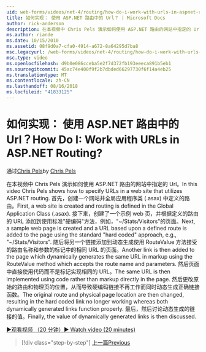 ```yaml
---
uid: web-forms/videos/net-4/routing/how-do-i-work-with-urls-in-aspnet-routing
title: 如何实现： 使用 ASP.NET 路由中的 Url？ | Microsoft Docs
author: rick-anderson
description: 在本视频中 Chris Pels 演示如何使用 ASP.NET 路由的网站中指定的 Url。 首先，创建一个网站和路由中 Gl.定义...
ms.author: riande
ms.date: 10/15/2010
ms.assetid: 08f9d0a7-cfa0-4914-a672-8a64295d7ba8
msc.legacyurl: /web-forms/videos/net-4/routing/how-do-i-work-with-urls-in-aspnet-routing
msc.type: video
ms.openlocfilehash: d9b0e086cceba5e2f7d372fb193eeeca891b5eb1
ms.sourcegitcommit: 45ac74e400f9f2b7dbded66297730f6f14a4eb25
ms.translationtype: MT
ms.contentlocale: zh-CN
ms.lasthandoff: 08/16/2018
ms.locfileid: "41833125"
---
```

<a name="how-do-i-work-with-urls-in-aspnet-routing"></a><span data-ttu-id="e777c-105">如何实现： 使用 ASP.NET 路由中的 Url？</span><span class="sxs-lookup"><span data-stu-id="e777c-105">How Do I: Work with URLs in ASP.NET Routing?</span></span>
====================
<span data-ttu-id="e777c-106">通过[Chris Pels](https://twitter.com/chrispels)</span><span class="sxs-lookup"><span data-stu-id="e777c-106">by [Chris Pels](https://twitter.com/chrispels)</span></span>

<span data-ttu-id="e777c-107">在本视频中 Chris Pels 演示如何使用 ASP.NET 路由的网站中指定的 Url。</span><span class="sxs-lookup"><span data-stu-id="e777c-107">In this video Chris Pels shows how to specify URLs in a web site that utilizes ASP.NET routing.</span></span> <span data-ttu-id="e777c-108">首先，创建一个网站并全局应用程序类 (.asax) 中定义的路由。</span><span class="sxs-lookup"><span data-stu-id="e777c-108">First, a web site is created and routing is defined in the Global Application Class (.asax).</span></span> <span data-ttu-id="e777c-109">接下来，创建了一个示例 web 页，并根据定义的路由的 URL 添加到使用标准"硬编码"方法，例如，"~/Stats/Visitors"的页面。</span><span class="sxs-lookup"><span data-stu-id="e777c-109">Next, a sample web page is created and a URL based upon a defined route is added to the page using the standard "hard coded" approach, e.g., "~/Stats/Visitors".</span></span> <span data-ttu-id="e777c-110">随后将另一个链接添加到动态生成使用 RouteValue 方法接受的路由名称和参数的标记中的相同 URL 的页面。</span><span class="sxs-lookup"><span data-stu-id="e777c-110">Another link is then added to the page which dynamically generates the same URL in markup using the RouteValue method which accepts the route name and parameters.</span></span> <span data-ttu-id="e777c-111">然后页面中直接使用代码而不是标记实现相同的 URL。</span><span class="sxs-lookup"><span data-stu-id="e777c-111">The same URL is then implemented using code rather than markup directly in the page.</span></span> <span data-ttu-id="e777c-112">然后更改原始的路由和物理页的位置，从而导致硬编码链接不再工作而同时动态生成正确链接函数。</span><span class="sxs-lookup"><span data-stu-id="e777c-112">The original route and physical page location are then changed, resulting in the hard coded link no longer working whereas both dynamically generated links function properly.</span></span> <span data-ttu-id="e777c-113">最后，然后讨论动态生成的链接的值。</span><span class="sxs-lookup"><span data-stu-id="e777c-113">Finally, the value of dynamically generated links is then discussed.</span></span>

[<span data-ttu-id="e777c-114">&#9654;观看视频 （20 分钟）</span><span class="sxs-lookup"><span data-stu-id="e777c-114">&#9654; Watch video (20 minutes)</span></span>](https://channel9.msdn.com/Blogs/ASP-NET-Site-Videos/how-do-i-work-with-urls-in-aspnet-routing)

> [!div class="step-by-step"]
> [<span data-ttu-id="e777c-115">上一篇</span><span class="sxs-lookup"><span data-stu-id="e777c-115">Previous</span></span>](how-do-i-use-routing-with-aspnet-web-forms.md)
